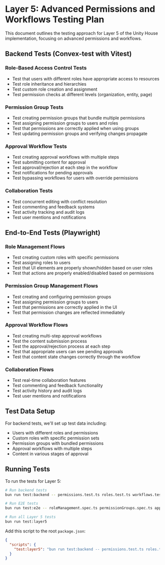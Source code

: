 # Layer 5: Advanced Permissions and Workflows Testing Plan

This document outlines the testing approach for Layer 5 of the Unity House implementation, focusing on advanced permissions and workflows.

## Backend Tests (Convex-test with Vitest)

### Role-Based Access Control Tests

- Test that users with different roles have appropriate access to resources
- Test role inheritance and hierarchies
- Test custom role creation and assignment
- Test permission checks at different levels (organization, entity, page)

### Permission Group Tests

- Test creating permission groups that bundle multiple permissions
- Test assigning permission groups to users and roles
- Test that permissions are correctly applied when using groups
- Test updating permission groups and verifying changes propagate

### Approval Workflow Tests

- Test creating approval workflows with multiple steps
- Test submitting content for approval
- Test approval/rejection at each step in the workflow
- Test notifications for pending approvals
- Test bypassing workflows for users with override permissions

### Collaboration Tests

- Test concurrent editing with conflict resolution
- Test commenting and feedback systems
- Test activity tracking and audit logs
- Test user mentions and notifications

## End-to-End Tests (Playwright)

### Role Management Flows

- Test creating custom roles with specific permissions
- Test assigning roles to users
- Test that UI elements are properly shown/hidden based on user roles
- Test that actions are properly enabled/disabled based on permissions

### Permission Group Management Flows

- Test creating and configuring permission groups
- Test assigning permission groups to users
- Test that permissions are correctly applied in the UI
- Test that permission changes are reflected immediately

### Approval Workflow Flows

- Test creating multi-step approval workflows
- Test the content submission process
- Test the approval/rejection process at each step
- Test that appropriate users can see pending approvals
- Test that content state changes correctly through the workflow

### Collaboration Flows

- Test real-time collaboration features
- Test commenting and feedback functionality
- Test activity history and audit logs
- Test user mentions and notifications

## Test Data Setup

For backend tests, we'll set up test data including:

- Users with different roles and permissions
- Custom roles with specific permission sets
- Permission groups with bundled permissions
- Approval workflows with multiple steps
- Content in various stages of approval

## Running Tests

To run the tests for Layer 5:

```bash
# Run backend tests
bun run test:backend -- permissions.test.ts roles.test.ts workflows.test.ts collaboration.test.ts

# Run E2E tests
bun run test:e2e -- roleManagement.spec.ts permissionGroups.spec.ts approvalWorkflows.spec.ts collaboration.spec.ts

# Run all Layer 5 tests
bun run test:layer5
```

Add this script to the root `package.json`:

```json
{
  "scripts": {
    "test:layer5": "bun run test:backend -- permissions.test.ts roles.test.ts workflows.test.ts collaboration.test.ts && bun run test:e2e -- roleManagement.spec.ts permissionGroups.spec.ts approvalWorkflows.spec.ts collaboration.spec.ts"
  }
}
```
